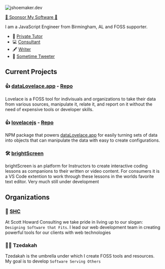 ![jshoemaker.dev](https://pbs.twimg.com/profile_banners/3178387637/1587612978/1500x500)


[💜 Sponsor My Software 💜](https://github.com/sponsors/joshuashoemaker)

I am a JavaScript Engineer from Birmingham, AL and FOSS supporter.

- 🏫 [Private Tutor](https://www.wyzant.com/Tutors/WebDevWithJoshua)
- 💻 [Consultant](https://scotthowardconsulting.com/)
- 🖋 [Writer](https://medium.com/@JShoemakerDev)
- 🦚 [Sometime Tweeter](https://twitter.com/JShoemakerDev)


## Current Projects

### 👍 [dataLovelace.app](https://datalovelace.app) - [Repo](https://github.com/joshuashoemaker/datalovelace)
Lovelace is a FOSS tool for indivisuals and organizations to take their data from various sources, manipulate it, relate it, and report on it without the need of expensive tools or developer skills.

### 👍 [lovelacejs](https://www.npmjs.com/package/lovelacejs) - [Repo](https://github.com/joshuashoemaker/lovelacejs)
NPM package that powers [dataLovelace.app](https://datalovelace) for easily turning sets of data into objects that can manipulate the data with easy to create configurations.

### 🛠 [brightScreen](https://github.com/joshuashoemaker/brightScreen)
brightScreen is an platform for Instructors to create interactive coding lessons as companions to their written or video content. For consumers it is a VS Code extention to work through these lessons in the worlds favorite text editor. Very much still under development

## Organizations

### 🏢 [SHC](https://scotthowardconsulting.com/)
At Scott Howard Consulting we take pride in living up to our slogan: `Designing Software that Fits`. I lead our web development team in creating powerful tools for our clients with web technologies

### 👩‍💻 Tzedakah
Tzedakah is the umbrella under which I create FOSS tools and resources. My goal is to develop `Software Serving Others`
